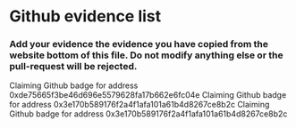 # Github evidence list
### Add your evidence the evidence you have copied from the website bottom of this file. Do not modify anything else or the pull-request will be rejected.
Claiming Github badge for address 0xde75665f3be46d696e5579628fa17b662e6fc04e
Claiming Github badge for address 0x3e170b589176f2a4f1afa101a61b4d8267ce8b2c
Claiming Github badge for address 0x3e170b589176f2a4f1afa101a61b4d8267ce8b2c
